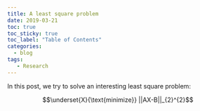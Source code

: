 ```yaml
---
title: A least square problem
date: 2019-03-21
toc: true
toc_sticky: true
toc_label: "Table of Contents"
categories:
  - blog
tags:
   - Research
---
```


In this post, we try to solve an interesting least square problem:

$$\underset{X}{\text{minimize}} ||AX-B||_{2}^{2}$$
